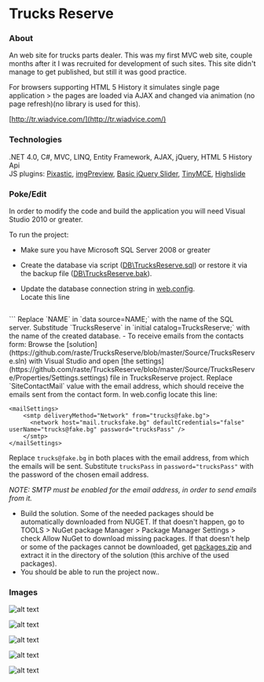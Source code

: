# Trucks Reserve

### About

An web site for trucks parts dealer. This was my first MVC web site, couple months after it I was recruited for development of such sites. This site didn't manage to get published, but still it was good practice. 

For browsers supporting HTML 5 History it simulates single page application > the pages are loaded via AJAX and changed via animation (no page refresh)(no library is used for this).

[http://tr.wiadvice.com/](http://tr.wiadvice.com/)

### Technologies

.NET 4.0, C#, MVC, LINQ, Entity Framework, AJAX, jQuery, HTML 5 History Api  
JS plugins: [Pixastic](https://github.com/jseidelin/pixastic), [imgPreview](http://james.padolsey.com/demos/imgPreview/full/), [Basic jQuery Slider](http://www.basic-slider.com/), [TinyMCE](http://www.tinymce.com/), [Highslide](http://www.highslide.com/)

### Poke/Edit

In order to modify the code and build the application you will need Visual Studio 2010 or greater.  

To run the project:  
- Make sure you have Microsoft SQL Server 2008 or greater  
- Create the database via script ([DB\TrucksReserve.sql](https://github.com/raste/TrucksReserve/blob/master/DB/TrucksReserve.sql)) or restore it via the backup file ([DB\TrucksReserve.bak](https://github.com/raste/TrucksReserve/blob/master/DB/TrucksReserve.bak)).  
- Update the database connection string in [web.config](https://github.com/raste/TrucksReserve/blob/master/Source/TrucksReserve/Web.config).  
  Locate this line  

  ```  
<connectionStrings>
    <add name="TrucksReserveEntities" connectionString="metadata=res://*/DBModel.csdl|res://*/DBModel.ssdl|res://*/DBModel.msl;provider=System.Data.SqlClient;provider connection string=&quot;data source=SOPRANO\SQLEXPRESS;initial catalog=TrucksReserve;integrated security=True;MultipleActiveResultSets=True;App=EntityFramework&quot;" providerName="System.Data.EntityClient" />
  </connectionStrings>
  ```  
  Replace `NAME` in `data source=NAME;` with the name of the SQL server. Substitude `TrucksReserve` in `initial catalog=TrucksReserve;` with the name of the created database.  
- To receive emails from the contacts form:  
  Browse the [solution](https://github.com/raste/TrucksReserve/blob/master/Source/TrucksReserve.sln) with Visual Studio and open [the settings](https://github.com/raste/TrucksReserve/blob/master/Source/TrucksReserve/Properties/Settings.settings) file in TrucksReserve project. Replace `SiteContactMail` value with the email address, which should receive the emails sent from the contact form.  
  In web.config locate this line:  

  ```
  <mailSettings>
      <smtp deliveryMethod="Network" from="trucks@fake.bg">
        <network host="mail.trucksfake.bg" defaultCredentials="false" userName="trucks@fake.bg" password="trucksPass" />
      </smtp>
  </mailSettings>
  ```  
  Replace `trucks@fake.bg` in both places with the email address, from which the emails will be sent. Substitute `trucksPass` in `password="trucksPass"` with the password of the chosen email address.  
  
  *NOTE: SMTP must be enabled for the email address, in order to send emails from it.*  
- Build the solution. Some of the needed packages should be automatically downloaded from NUGET. If that doesn't happen, go to TOOLS > NuGet package Manager > Package Manager Settings > check Allow NuGet to download missing packages. If that doesn't help or some of the packages cannot be downloaded, get [packages.zip](https://github.com/raste/TrucksReserve/blob/master/Packages/packages.zip) and extract it in the directory of the solution (this archive of the used packages).
- You should be able to run the project now..

### Images

![alt text](https://github.com/raste/TrucksReserve/blob/master/screenshots/home.png "Home")

![alt text](https://github.com/raste/TrucksReserve/blob/master/screenshots/categories.png "Categories")

![alt text](https://github.com/raste/TrucksReserve/blob/master/screenshots/category.png "Category")

![alt text](https://github.com/raste/TrucksReserve/blob/master/screenshots/contacts.png "Contacts")

![alt text](https://github.com/raste/TrucksReserve/blob/master/screenshots/transition.png "Page change slide in shot")
